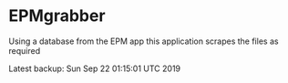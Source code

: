 # EPMgrabber
Using a database from the EPM app this application scrapes the files as required


Latest backup: Sun Sep 22 01:15:01 UTC 2019

